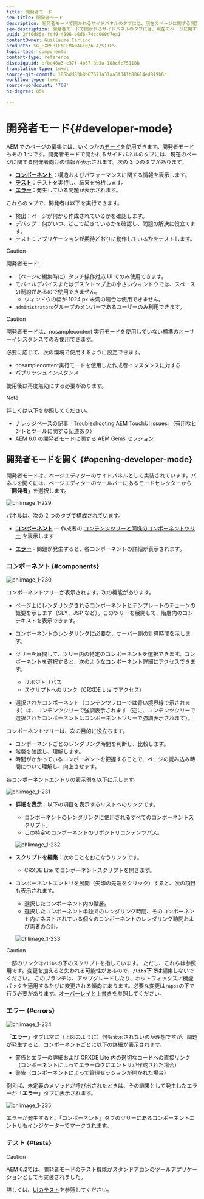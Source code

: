 ```yaml
---
title: 開発者モード
seo-title: 開発者モード
description: 開発者モードで開かれるサイドパネルのタブには、現在のページに関する開発者向けの情報が表示されます
seo-description: 開発者モードで開かれるサイドパネルのタブには、現在のページに関する開発者向けの情報が表示されます
uuid: 2ff0d85e-fe49-4506-b6d6-74cc060d7ea1
contentOwner: Guillaume Carlino
products: SG_EXPERIENCEMANAGER/6.4/SITES
topic-tags: components
content-type: reference
discoiquuid: efbe46a3-c37f-4b67-8b3a-188cfc75118b
translation-type: tm+mt
source-git-commit: 185bdd83b8b67671a31aa3f341b80614ed819b6c
workflow-type: tm+mt
source-wordcount: '708'
ht-degree: 85%

---
```



# 開発者モード{#developer-mode}

AEM でのページの編集には、いくつかの[モード](/help/sites-authoring/author-environment-tools.md#page-modes)を使用できます。開発者モードもその 1 つです。開発者モードで開かれるサイドパネルのタブには、現在のページに関する開発者向けの情報が表示されます。次の 3 つのタブがあります。

* **[コンポーネント](#components)**：構造およびパフォーマンスに関する情報を表示します。
* **[テスト](#tests)**：テストを実行し、結果を分析します。
* **[エラー](#errors)**：発生している問題が表示されます。

これらのタブで、開発者は以下を実行できます。

* 検出：ページが何から作成されているかを確認します。
* デバッグ：何がいつ、どこで起きているかを確認し、問題の解決に役立てます。
* テスト：アプリケーションが期待どおりに動作しているかをテストします。

>[!CAUTION]
>
>開発者モード:
>
>* （ページの編集時に）タッチ操作対応 UI でのみ使用できます。
>* モバイルデバイスまたはデスクトップ上の小さいウィンドウでは、スペースの制約があるので使用できません。
   >   * ウィンドウの幅が 1024 px 未満の場合は使用できません。
>* `administrators`グループのメンバーであるユーザーのみ利用できます。


>[!CAUTION]
>
>開発者モードは、nosamplecontent 実行モードを使用していない標準のオーサーインスタンスでのみ使用できます。
>
>必要に応じて、次の環境で使用するように設定できます。
>
>* nosamplecontent実行モードを使用した作成者インスタンスに対する
>* パブリッシュインスタンス

>
>
使用後は再度無効にする必要があります。

>[!NOTE]
>
>詳しくは以下を参照してください。
>
>* ナレッジベースの記事「[Troubleshooting AEM TouchUI issues](https://helpx.adobe.com/jp/experience-manager/kb/troubleshooting-aem-touchui-issues.html)」（有用なヒントとツールに関する記述あり）
>* [AEM 6.0 の開発者モード](https://docs.adobe.com/content/ddc/en/gems/aem-6-0-developer-mode.html)に関する AEM Gems セッション


## 開発者モードを開く  {#opening-developer-mode}

開発者モードは、ページエディターのサイドパネルとして実装されています。パネルを開くには、ページエディターのツールバーにあるモードセレクターから「**開発者**」を選択します。

![chlimage_1-229](assets/chlimage_1-229.png)

パネルは、次の 2 つのタブで構成されています。

* **[コンポーネント](/help/sites-developing/developer-mode.md#components)**  — 作成者の [コンテンツツリーと同様のコンポーネントツリー](/help/sites-authoring/author-environment-tools.md#content-tree) を表示します

* **[エラー](/help/sites-developing/developer-mode.md#errors)** - 問題が発生すると、各コンポーネントの詳細が表示されます。

### コンポーネント {#components}

![chlimage_1-230](assets/chlimage_1-230.png)

コンポーネントツリーが表示されます。次の機能があります。

* ページ上にレンダリングされるコンポーネントとテンプレートのチェーンの概要を示します（SLY、JSP など）。このツリーを展開して、階層内のコンテキストを表示できます。
* コンポーネントのレンダリングに必要な、サーバー側の計算時間を示します。
* ツリーを展開して、ツリー内の特定のコンポーネントを選択できます。コンポーネントを選択すると、次のようなコンポーネント詳細にアクセスできます。

   * リポジトリパス
   * スクリプトへのリンク（CRXDE Lite でアクセス）

* 選択されたコンポーネント（コンテンツフローでは青い境界線で示されます）は、コンテンツツリーで強調表示されます（逆に、コンテンツツリーで選択されたコンポーネントはコンポーネントツリーで強調表示されます）。

コンポーネントツリーは、次の目的に役立ちます。

* コンポーネントごとのレンダリング時間を判断し、比較します。
* 階層を確認し、理解します。
* 時間がかかっているコンポーネントを把握することで、ページの読み込み時間について理解し、向上させます。

各コンポーネントエントリの表示例を以下に示します。

![chlimage_1-231](assets/chlimage_1-231.png)

* **詳細を表示**：以下の項目を表示するリストへのリンクです。

   * コンポーネントのレンダリングに使用されるすべてのコンポーネントスクリプト。
   * この特定のコンポーネントのリポジトリコンテンツパス。

   ![chlimage_1-232](assets/chlimage_1-232.png)

* **スクリプトを編集**：次のことをおこなうリンクです。

   * CRXDE Lite でコンポーネントスクリプトを開きます。

* コンポーネントエントリを展開（矢印の先端をクリック）すると、次の項目も表示されます。

   * 選択したコンポーネント内の階層。
   * 選択したコンポーネント単独でのレンダリング時間、そのコンポーネント内にネストされている個々のコンポーネントのレンダリング時間および両者の合計。

   ![chlimage_1-233](assets/chlimage_1-233.png)

>[!CAUTION]
>
>一部のリンクは`/libs`の下のスクリプトを指しています。 ただし、これらは参照用です。変更を加えると失われる可能性があるので、**`/libs`下では**&#x200B;編集しないでください。 このブランチは、アップグレードしたり、ホットフィックス／機能パックを適用するたびに変更される傾向にあります。必要な変更は`/apps`の下で行う必要があります。[オーバーレイと上書き](/help/sites-developing/overlays.md)を参照してください。

### エラー {#errors}

![chlimage_1-234](assets/chlimage_1-234.png)

「**エラー**」タブは常に（上図のように）何も表示されないのが理想ですが、問題が発生すると、コンポーネントごとに以下の詳細が表示されます。

* 警告とエラーの詳細および CRXDE Lite 内の適切なコードへの直接リンク（コンポーネントによってエラーログにエントリが作成された場合）
* 警告（コンポーネントによって管理セッションが開かれた場合）

例えば、未定義のメソッドが呼び出されたときは、その結果として発生したエラーが「**エラー**」タブに表示されます。

![chlimage_1-235](assets/chlimage_1-235.png)

エラーが発生すると、「コンポーネント」タブのツリーにあるコンポーネントエントリもインジケーターでマークされます。

### テスト  {#tests}

>[!CAUTION]
>
>AEM 6.2では、開発者モードのテスト機能がスタンドアロンのツールアプリケーションとして再実装されました。
>
>詳しくは、[UIのテスト](/help/sites-developing/hobbes.md)を参照してください。
